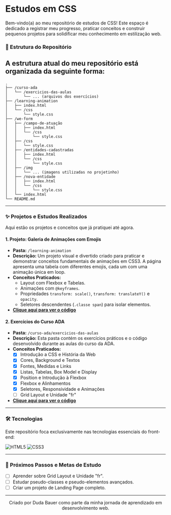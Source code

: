 # Estudos em CSS

Bem-vindo(a) ao meu repositório de estudos de CSS! Este espaço é dedicado a registrar meu progresso, praticar conceitos e construir pequenos projetos para solidificar meu conhecimento em estilização web.




### 📂 Estrutura do Repositório

A estrutura atual do meu repositório está organizada da seguinte forma:
---
```
.
├── /curso-ada
│   └── /exercicios-das-aulas
│       └── ... (arquivos dos exercícios)
├── /learning-animation
│   ├── index.html
│   └── /css
│       └── style.css
├── /we-form
│   ├── /campo-de-atuação
│   │   ├── index.html
│   │   └── /css
│   │       └── style.css
│   ├── /css
│   │   └── style.css
│   ├── /entidades-cadastradas
│   │   ├── index.html
│   │   └── /css
│   │       └── style.css
│   ├── /img
│   │   └── ... (imagens utilizadas no projetinho)
│   ├── /nova-entidade
│   │   ├── index.html
│   │   └── /css
│   │       └── style.css
│   └── index.html
└── README.md
```
---

### ✨ Projetos e Estudos Realizados

Aqui estão os projetos e conceitos que já pratiquei até agora.

#### 1. Projeto: Galeria de Animações com Emojis
* **Pasta:** `/learning-animation`
* **Descrição:** Um projeto visual e divertido criado para praticar e demonstrar conceitos fundamentais de animações em CSS3. A página apresenta uma tabela com diferentes emojis, cada um com uma animação única em loop.
* **Conceitos Praticados:**
    * Layout com Flexbox e Tabelas.
    * Animações com `@keyframes`.
    * Propriedades `transform: scale()`, `transform: translateY()` e `opacity`.
    * Seletores descendentes (`.classe span`) para isolar elementos.
* **[Clique aqui para ver o código](https://github.com/DudahBauer/aprendendo-css/tree/main/learning-animation)**

#### 2. Exercícios do Curso ADA
* **Pasta:** `/curso-ada/exercicios-das-aulas`
* **Descrição:** Esta pasta contém os exercícios práticos e o código desenvolvido durante as aulas do curso da ADA.
* **Conceitos Praticados:**
   * [x] Introdução a CSS e História da Web
    * [x] Cores, Background e Textos
    * [x] Fontes, Medidas e Links
    * [x] Listas, Tabelas, Box Model e Display
    * [x] Position e Introdução à Flexbox
    * [x] Flexbox e Alinhamentos
    * [x] Seletores, Responsividade e Animações
    * [ ] Grid Layout e Unidade "fr"
* **[Clique aqui para ver o código](https://github.com/DudahBauer/aprendendo-css/tree/main/curso-ada/exercicios-das-aulas)**

---

### 🛠️ Tecnologias

Este repositório foca exclusivamente nas tecnologias essenciais do front-end:

![HTML5](https://img.shields.io/badge/html5-%23E34F26.svg?style=for-the-badge&logo=html5&logoColor=white)
![CSS3](https://img.shields.io/badge/css3-%231572B6.svg?style=for-the-badge&logo=css3&logoColor=white)

---

### 📖 Próximos Passos e Metas de Estudo

- [ ] Aprender sobre Grid Layout e Unidade "fr".
- [ ] Estudar pseudo-classes e pseudo-elementos avançados.
- [ ] Criar um projeto de Landing Page completo.

---

<p align="center">
  Criado por Duda Bauer como parte da minha jornada de aprendizado em desenvolvimento web. 
</p>
